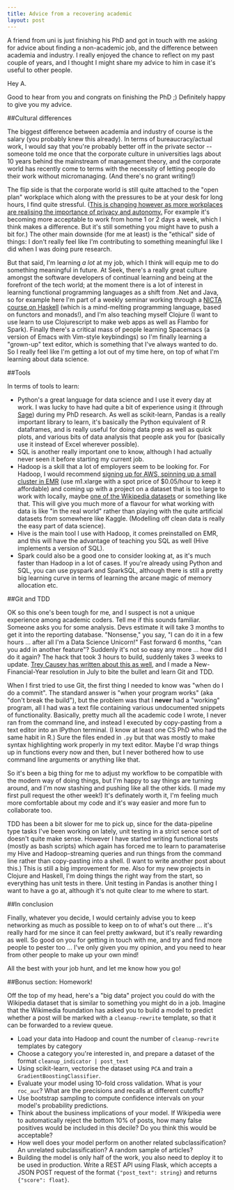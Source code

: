 ```yaml
---
title: Advice from a recovering academic
layout: post
---
```

A friend from uni is just finishing his PhD and got in touch with me asking for advice about finding a non-academic job, and the difference between academia and industry. I really enjoyed the chance to reflect on my past couple of years, and I thought I might share my advice to him in case it's useful to other people.

Hey A.

Good to hear from you and congrats on finishing the PhD ;) Definitely happy to give you my advice.

##Cultural differences

The biggest difference between academia and industry of course is the salary (you probably knew this already). In terms of bureaucracy/actual work, I would say that you're probably better off in the private sector -- someone told me once that the corporate culture in universities lags about 10 years behind the mainstream of management theory, and the corporate world has recently come to terms with the necessity of letting people do their work without micromanaging. (And there's no grant writing!)

The flip side is that the corporate world is still quite attached to the "open plan" workplace which along with the pressures to be at your desk for long hours, I find quite stressful. ([This is changing however as more workplaces are realising the importance of privacy and autonomy.][1] For example it's becoming more acceptable to work from home 1 or 2 days a week, which I think makes a difference. But it's still something you might have to push a bit for.) The other main downside (for me at least) is the "ethical" side of things: I don't really feel like I'm contributing to something meaningful like I did when I was doing pure research.

But that said, I'm learning *a lot* at my job, which I think will equip me to do something meaningful in future. At Seek, there's a really great culture amongst the software developers of continual learning and being at the forefront of the tech world; at the moment there is a lot of interest in learning functional programming languages as a shift from .Net and Java, so for example here I'm part of a weekly seminar working through a [NICTA course on Haskell][2] (which is a mind-melting programming language, based on functors and monads!), and I'm also teaching myself Clojure (I want to use learn to use Clojurescript to make web apps as well as Flambo for Spark). Finally there's a critical mass of people learning Spacemacs (a version of Emacs with Vim-style keybindings) so I'm finally learning a "grown-up" text editor, which is something that I've always wanted to do. So I really feel like I'm getting a lot out of my time here, on top of what I'm learning about data science.

##Tools

In terms of tools to learn:

 * Python's a great language for data science and I use it every day at work. I was lucky to have had quite a bit of experience using it (through [Sage][4]) during my PhD research. As well as scikit-learn, Pandas is a really important library to learn, it's basically the Python equivalent of R dataframes, and is really useful for doing data prep as well as quick plots, and various bits of data analysis that people ask you for (basically use it instead of Excel wherever possible).
 * SQL is another really important one to know, although I had actually never seen it before starting my current job.
 * Hadoop is a skill that a lot of employers seem to be looking for. For Hadoop, I would recommend [signing up for AWS, spinning up a small cluster in EMR][3] (use m1.xlarge with a spot price of $0.05/hour to keep it affordable) and coming up with a project on a dataset that is too large to work with locally, maybe [one of the Wikipedia datasets][5] or something like that. This will give you much more of a flavour for what working with data is like "in the real world" rather than playing with the quite artificial datasets from somewhere like Kaggle. (Modelling off clean data is really the easy part of data science). 
 * Hive is the main tool I use with Hadoop, it comes preinstalled on EMR, and this will have the advantage of teaching you SQL as well (Hive implements a version of SQL). 
 * Spark could also be a good one to consider looking at, as it's much faster than Hadoop in a lot of cases. If you're already using Python and SQL, you can use pyspark and SparkSQL, although there is still a pretty big learning curve in terms of learning the arcane magic of memory allocation etc.
 
 
##Git and TDD

OK so this one's been tough for me, and I suspect is not a unique experience among academic coders. Tell me if this sounds familiar. Someone asks you for some analysis. Devs estimate it will take 3 months to get it into the reporting database. "Nonsense," you say, "I can do it in a few hours ... after all  I'm a Data Science Unicorn!" Fast forward 6 months, "can you add in another feature"? Suddenly it's not so easy any more ... how did I do it again? The hack that took 3 hours to build, suddenly takes 3 weeks to update. [Trey Causey has written about this as well][6], and I made a New-Financial-Year resolution in July to bite the bullet and learn Git and TDD.

When I first tried to use Git, the first thing I needed to know was "when do I do a commit". The standard answer is "when your program works" (aka "don't break the build"), but the problem was that I **never** had a "working" program, all I had was a text file containing various undocumented snippets of functionality. Basically, pretty much all the academic code I wrote, I never ran from the command line, and instead I executed by copy-pasting from a text editor into an IPython terminal. (I know at least one CS PhD who had the same habit in R.) Sure the files ended in `.py` but that was mostly to make syntax highlighting work properly in my text editor. Maybe I'd wrap things up in functions every now and then, but I never bothered how to use command line arguments or anything like that.

So it's been a big thing for me to adjust my workflow to be compatible with the modern way of doing things, but I'm happy to say things are turning around, and I'm now stashing and pushing like all the other kids. (I made my first pull request the other week!) It's definately worth it, I'm feeling much more comfortable about my code and it's way easier and more fun to collaborate too.

TDD has been a bit slower for me to pick up, since for the data-pipeline type tasks I've been working on lately, unit testing in a strict sence sort of doesn't quite make sense. However I have started writing functional tests (mostly as bash scripts) which again has forced me to learn to paramaterise my Hive and Hadoop-streaming queries and run things from the command line rather than copy-pasting into a shell. (I want to write another post about this.) This is still a big improvement for me. Also for my new projects in Clojure and Haskell, I'm doing things the right way from the start, so everything has unit tests in there. Unit testing in Pandas is another thing I want to have a go at, although it's not quite clear to me where to start.

##In conclusion

Finally, whatever you decide, I would certainly advise you to keep networking as much as possible to keep on to of what's out there ... it's really hard for me since it can feel pretty awkward, but it's really rewarding as well. So good on you for getting in touch with me, and try and find more people to pester too ... I've only given you my opinion, and you need to hear from other people to make up your own mind!

All the best with your job hunt, and let me know how you go!

##Bonus section: Homework!

Off the top of my head, here's a "big data" project you could do with the Wikipedia dataset that is similar to something you might do in a job. Imagine that the Wikimedia foundation has asked you to build a model to predict whether a post will be marked with a `cleanup-rewrite` template, so that it can be forwarded to a review queue. 

  * Load your data into Hadoop and count the number of `cleanup-rewrite` templates by category
  * Choose a category you're interested in, and prepare a dataset of the format `cleanup_indicator | post_text`
  * Using scikit-learn, vectorise the dataset using `PCA` and train a `GradientBoostingClassifier`.
  * Evaluate your model using 10-fold cross validation. What is your `roc_auc`? What are the precisions and recalls at different cutoffs? 
  * Use bootstrap sampling to compute confidence intervals on your model's probability predictions.
  * Think about the business implications of your model. If Wikipedia were to automatically reject the bottom 10% of posts, how many false positives would be included in this decile? Do you think this would be acceptable?
  * How well does your model perform on another related subclassification? An unrelated subclassification? A random sample of articles?
  * Building the model is only half of the work, you also need to deploy it to be used in production. Write a REST API using Flask, which accepts a JSON POST request of the format `{"post_text": string}` and returns `{"score": float}`.

[1]:http://www.executivestyle.com.au/australian-office-design-failing-in-so-many-ways-gjlt9o?utm_source=FD&utm_medium=rainbow&utm_campaign=sickoffices
[2]:https://github.com/NICTA/course
[3]:https://aws.amazon.com/elasticmapreduce/
[4]:http://www.sagemath.org/
[5]:https://snap.stanford.edu/data/wiki-meta.html
[6]:http://treycausey.com/software_dev_skills.html
